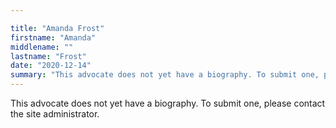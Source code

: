 ```yaml
---

title: "Amanda Frost"
firstname: "Amanda"
middlename: ""
lastname: "Frost"
date: "2020-12-14"
summary: "This advocate does not yet have a biography. To submit one, please contact the site administrator."
---
```

This advocate does not yet have a biography. To submit one, please contact the site administrator.


